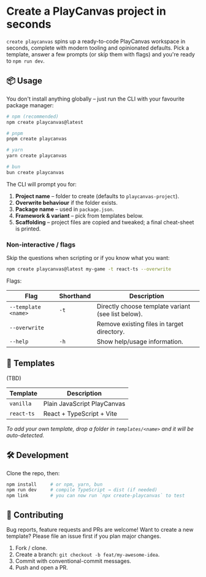 # Create a PlayCanvas project in seconds

`create playcanvas` spins up a ready-to-code PlayCanvas workspace in seconds, complete with modern tooling and opinionated defaults. Pick a template, answer a few prompts (or skip them with flags) and you're ready to `npm run dev`.

## 📦 Usage

You don't install anything globally – just run the CLI with your favourite package manager:

```bash
# npm (recommended)
npm create playcanvas@latest

# pnpm
pnpm create playcanvas

# yarn
yarn create playcanvas

# bun
bun create playcanvas
```

The CLI will prompt you for:

1. **Project name** – folder to create (defaults to `playcanvas-project`).
2. **Overwrite behaviour** if the folder exists.
3. **Package name** – used in `package.json`.
4. **Framework & variant** – pick from templates below.
5. **Scaffolding** – project files are copied and tweaked; a final cheat-sheet is printed.

### Non-interactive / flags

Skip the questions when scripting or if you know what you want:

```bash
npm create playcanvas@latest my-game -t react-ts --overwrite
```

Flags:

| Flag                         | Shorthand | Description                                          |
| ---------------------------- | --------- | ---------------------------------------------------- |
| `--template <name>`          | `-t`      | Directly choose template variant (see list below).   |
| `--overwrite`                |           | Remove existing files in target directory.           |
| `--help`                     | `-h`      | Show help/usage information.                         |

## 🎨 Templates

(TBD)

| Template     | Description                 |
| ------------ | --------------------------- |
| `vanilla`    | Plain JavaScript PlayCanvas |
| `react-ts`   | React + TypeScript + Vite   |

_To add your own template, drop a folder in `templates/<name>` and it will be auto-detected._

## 🛠 Development

Clone the repo, then:

```bash
npm install     # or npm, yarn, bun
npm run dev     # compile TypeScript → dist (if needed)
npm link        # you can now run `npx create-playcanvas` to test 
```

## 🤝 Contributing

Bug reports, feature requests and PRs are welcome! Want to create a new template? Please file an issue first if you plan major changes.

1. Fork / clone.
2. Create a branch: `git checkout -b feat/my-awesome-idea`.
3. Commit with conventional-commit messages.
4. Push and open a PR.
